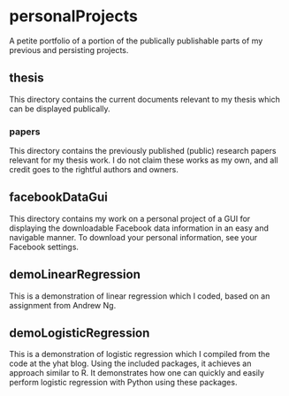 # personalProjects
A petite portfolio of a portion of the publically publishable parts of my previous and persisting projects.

## thesis
This directory contains the current documents relevant to my thesis which can be displayed publically.

### papers
This directory contains the previously published (public) research papers relevant for my thesis work. I do not claim these works as my own, and all credit goes to the rightful authors and owners.

## facebookDataGui
This directory contains my work on a personal project of a GUI for displaying the downloadable Facebook data information in an easy and navigable manner. To download your personal information, see your Facebook settings.

## demoLinearRegression
This is a demonstration of linear regression which I coded, based on an assignment from Andrew Ng.

## demoLogisticRegression
This is a demonstration of logistic regression which I compiled from the code at the yhat blog. Using the included packages, it achieves an approach similar to R. It demonstrates how one can quickly and easily perform logistic regression with Python using these packages.

